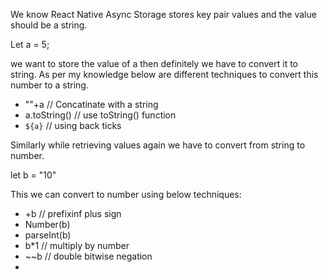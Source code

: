 We know React Native Async Storage stores key pair values and the value should be a string.

Let a = 5;

we want to store the value of a then definitely we have to convert it to string. As per my knowledge below are different techniques to convert this number to a string.

- ""+a // Concatinate with a string
- a.toString() // use toString() function
- `${a}` // using back ticks

Similarly while retrieving values again we have to convert from string to number.

let b = "10"

This we can convert to number using below techniques:
- +b // prefixinf plus sign
- Number(b)
- parseInt(b)
- b*1 // multiply by number
- ~~b // double bitwise negation
- 
